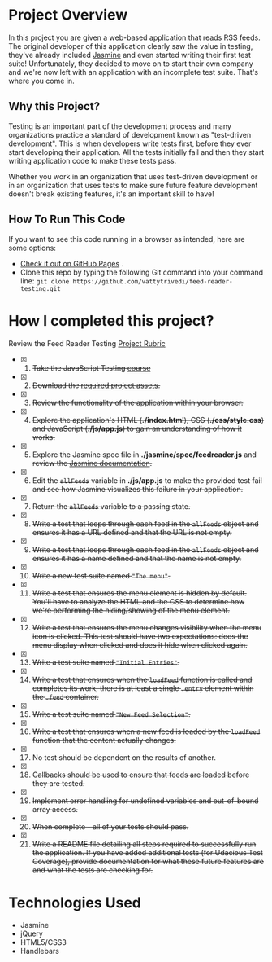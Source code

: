# Project Overview

In this project you are given a web-based application that reads RSS feeds. The original developer of this application clearly saw the value in testing, they've already included [Jasmine](http://jasmine.github.io/) and even started writing their first test suite! Unfortunately, they decided to move on to start their own company and we're now left with an application with an incomplete test suite. That's where you come in.


## Why this Project?

Testing is an important part of the development process and many organizations practice a standard of development known as "test-driven development". This is when developers write tests first, before they ever start developing their application. All the tests initially fail and then they start writing application code to make these tests pass.

Whether you work in an organization that uses test-driven development or in an organization that uses tests to make sure future feature development doesn't break existing features, it's an important skill to have!

## How To Run This Code
If you want to see this code running in a browser as intended, here are some options:
* [Check it out on GitHub Pages](https://vattytrivedi.github.io/feed-reader-testing/) .
* Clone this repo by typing the following Git command into your command line:
`git clone https://github.com/vattytrivedi/feed-reader-testing.git`


# How I completed this project?

Review the Feed Reader Testing [Project Rubric](https://review.udacity.com/#!/projects/3442558598/rubric)

- [x] 1. ~~Take the JavaScript Testing [course](https://www.udacity.com/course/ud549)~~
- [x] 2. ~~Download the [required project assets](http://github.com/udacity/frontend-nanodegree-feedreader).~~
- [x] 3. ~~Review the functionality of the application within your browser.~~
- [x] 4. ~~Explore the application's HTML (**./index.html**), CSS (**./css/style.css**) and JavaScript (**./js/app.js**) to gain an understanding of how it works.~~
- [x] 5. ~~Explore the Jasmine spec file in **./jasmine/spec/feedreader.js** and review the [Jasmine documentation](http://jasmine.github.io).~~
- [x] 6. ~~Edit the `allFeeds` variable in **./js/app.js** to make the provided test fail and see how Jasmine visualizes this failure in your application.~~
- [x] 7. ~~Return the `allFeeds` variable to a passing state.~~
- [x] 8. ~~Write a test that loops through each feed in the `allFeeds` object and ensures it has a URL defined and that the URL is not empty.~~
- [x] 9. ~~Write a test that loops through each feed in the `allFeeds` object and ensures it has a name defined and that the name is not empty.~~
- [x] 10. ~~Write a new test suite named `"The menu"`.~~
- [x] 11. ~~Write a test that ensures the menu element is hidden by default. You'll have to analyze the HTML and the CSS to determine how we're performing the hiding/showing of the menu element.~~
- [x] 12. ~~Write a test that ensures the menu changes visibility when the menu icon is clicked. This test should have two expectations: does the menu display when clicked and does it hide when clicked again.~~
- [x] 13. ~~Write a test suite named `"Initial Entries"`.~~
- [x] 14. ~~Write a test that ensures when the `loadFeed` function is called and completes its work, there is at least a single `.entry` element within the `.feed` container.~~
- [x] 15. ~~Write a test suite named `"New Feed Selection"`.~~
- [x] 16. ~~Write a test that ensures when a new feed is loaded by the `loadFeed` function that the content actually changes.~~
- [x] 17. ~~No test should be dependent on the results of another.~~
- [x] 18. ~~Callbacks should be used to ensure that feeds are loaded before they are tested.~~
- [x] 19. ~~Implement error handling for undefined variables and out-of-bound array access.~~
- [x] 20. ~~When complete - all of your tests should pass.~~
- [x] 21. ~~Write a README file detailing all steps required to successfully run the application. If you have added additional tests (for Udacious Test Coverage),  provide documentation for what these future features are and what the tests are checking for.~~

# Technologies Used

- Jasmine
- jQuery
- HTML5/CSS3
- Handlebars
